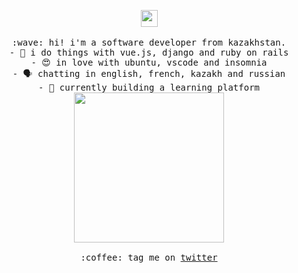 <p align="center">
  <img src="https://user-images.githubusercontent.com/5679180/79618120-0daffb80-80be-11ea-819e-d2b0fa904d07.gif" width="27px">
  <br><br>
  <samp>
    :wave: hi! i'm a software developer from kazakhstan.<br>
         - 🔌️ i do things with vue.js, django and ruby on rails<br>
         - 😍️ in love with ubuntu, vscode and insomnia<br>
         - 🗣️ chatting in english, french, kazakh and russian<br>
         - 🔭 currently building a learning platform<br>
    <img src="https://i.imgur.com/kdKhgx6.gif" width="240px" align="center">
    <br><br>:coffee: tag me on <a href="https://twitter.com/zshanabek">twitter</a>
  </samp>
</p>
